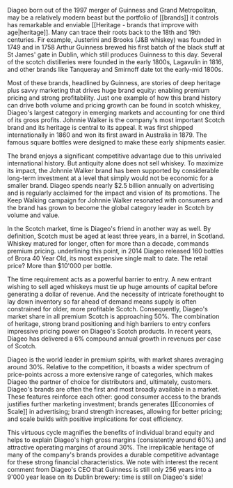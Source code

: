 Diageo born out of the 1997 merger of Guinness and Grand Metropolitan, may be a relatively modern beast but the portfolio of [[brands]] it controls has remarkable and enviable [[Heritage - brands that improve with age|heritage]]. Many can trace their roots back to the 18th and 19th centuries. Fir example, Justerini and Brooks (J&B whiskey) was founded in 1749 and in 1758 Arthur Guinness brewed his first batch of the black stuff at St James' gate in Dublin, which still produces Guinness to this day. Several of the scotch distilleries were founded in the early 1800s, Lagavulin in 1816, and other brands like Tanqueray and Smirnoff date tot the early-mid 1800s.

Most of these brands, headlined by Guinness, are stories of deep heritage plus savvy marketing that drives huge brand equity: enabling premium pricing and strong profitability. Just one example of how this brand history can drive both volume and pricing growth can be found in scotch whiskey, Diageo's largest category in emerging markets and accounting for one third of its gross profits. Johnnie Walker is the company's most important Scotch brand and its heritage is central to its appeal. It was first shipped internationally in 1860 and won its first award in Australia in 1879. The famous square bottles were designed to make these early shipments easier.

The brand enjoys a significant competitive advantage due to this unrivaled international history. But antiquity alone does not sell whiskey. To maximize its impact, the Johnnie Walker brand has been supported by considerable long-term investment at a level that simply would not be economic for a smaller brand. Diageo spends nearly $2.5 billion  annually on advertising and is regularly acclaimed for the impact and vision of its promotions. The Keep Walking campaign for Johnnie Walker resonated with consumers and the brand has grown to become the global category leader in Scotch by volume and value.

In the Scotch market, time is Diageo's friend in another way as well. By definition, Scotch must be aged at least three years, in a barrel, in Scotland. Whiskey matured for longer, often for more than a decade, commands premium pricing. underlining this point, in 2014 Diageo released 160 bottles of Brora 40 Year Old, its most expensive single malt to date. The retail price? More than $10'000 per bottle.

The time requirement acts as a powerful barrier to entry. A new entrant wishing to sell aged whiskeys must tie up huge amounts of capital before generating a dollar of revenue.  And the necessity of intricate forethought to lay down inventory so far ahead of demand means supply is often constrained for older, more profitable Scotch. Consequently, Diageo's market share in all premium Scotch is approaching 50%. The combination of heritage, strong brand positioning and high barriers to entry confers impressive pricing power on Diageo's Scotch products. In recent years, Diageo has delivered a 6% compound annual growth in revenues per case of Scotch.

Diageo is the world leader in premium spirits, with market shares averaging around 30%. Relative to the competition, it boasts a wider spectrum of price-points across a more extensive range of categories, which makes Diageo the partner of choice for distributors and, ultimately, customers. Diageo's brands are often the first and most broadly available in a market. These features reinforce each other: good consumer access to the brands justifies further marketing investment; brands generates [[Economies of Scale]] in advertising; brand strength increases, allowing for better pricing; and scale builds with positive implications for cost efficiency. 

This virtuous cycle magnifies the benefits of individual brand equity and helps to explain Diageo's high gross margins (consistently around 60%) and attractive operating margins of around 30%. The irreplicable heritage of many of the company's brands provides a durable competitive advantage for these strong financial characteristics. We note with interest the recent comment from Diageo's CEO that Guinness is still only 256 years into a 9'000 year lease on its Dublin brewery: time is still on Diageo's side!
